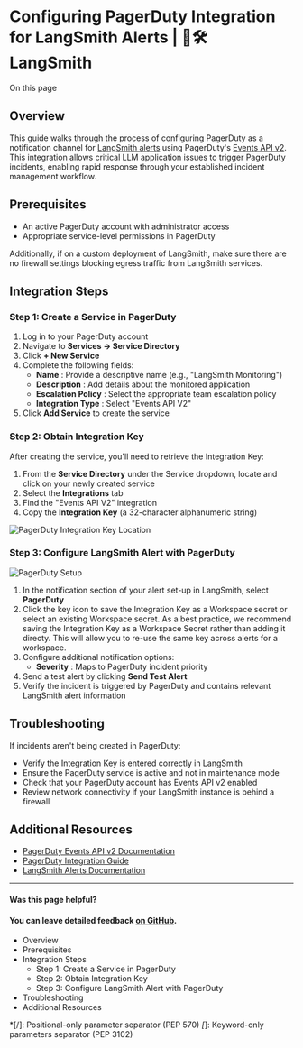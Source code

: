 # Configuring PagerDuty Integration for LangSmith Alerts | 🦜️🛠️ LangSmith

On this page

## Overview​

This guide walks through the process of configuring PagerDuty as a notification channel for [LangSmith alerts](/observability/how_to_guides/alerts) using PagerDuty's [Events API v2](https://developer.pagerduty.com/docs/events-api-v2-overview). This integration allows critical LLM application issues to trigger PagerDuty incidents, enabling rapid response through your established incident management workflow.

## Prerequisites​

  * An active PagerDuty account with administrator access
  * Appropriate service-level permissions in PagerDuty

Additionally, if on a custom deployment of LangSmith, make sure there are no firewall settings blocking egress traffic from LangSmith services.

## Integration Steps​

### Step 1: Create a Service in PagerDuty​

  1. Log in to your PagerDuty account
  2. Navigate to **Services → Service Directory**
  3. Click **\+ New Service**
  4. Complete the following fields:
     * **Name** : Provide a descriptive name (e.g., "LangSmith Monitoring")
     * **Description** : Add details about the monitored application
     * **Escalation Policy** : Select the appropriate team escalation policy
     * **Integration Type** : Select "Events API V2"
  5. Click **Add Service** to create the service

### Step 2: Obtain Integration Key​

After creating the service, you'll need to retrieve the Integration Key:

  1. From the **Service Directory** under the Service dropdown, locate and click on your newly created service
  2. Select the **Integrations** tab
  3. Find the "Events API V2" integration
  4. Copy the **Integration Key** (a 32-character alphanumeric string)

![PagerDuty Integration Key Location](/assets/images/pager_duty-163770d0815ea292a8430ca7b5745c7a.png)

### Step 3: Configure LangSmith Alert with PagerDuty​

![PagerDuty Setup](/assets/images/pagerduty_setup-47c9fc34dbcddc62f962f827a6cdc567.png)

  1. In the notification section of your alert set-up in LangSmith, select **PagerDuty**
  2. Click the key icon to save the Integration Key as a Workspace secret or select an existing Workspace secret. As a best practice, we recommend saving the Integration Key as a Workspace Secret rather than adding it directy. This will allow you to re-use the same key across alerts for a workspace.
  3. Configure additional notification options:
     * **Severity** : Maps to PagerDuty incident priority
  4. Send a test alert by clicking **Send Test Alert**
  5. Verify the incident is triggered by PagerDuty and contains relevant LangSmith alert information

## Troubleshooting​

If incidents aren't being created in PagerDuty:

  * Verify the Integration Key is entered correctly in LangSmith
  * Ensure the PagerDuty service is active and not in maintenance mode
  * Check that your PagerDuty account has Events API v2 enabled
  * Review network connectivity if your LangSmith instance is behind a firewall

## Additional Resources​

  * [PagerDuty Events API v2 Documentation](https://developer.pagerduty.com/docs/events-api-v2/overview/)
  * [PagerDuty Integration Guide](https://support.pagerduty.com/docs/services-and-integrations)
  * [LangSmith Alerts Documentation](/observability/how_to_guides/alerts)

* * *

#### Was this page helpful?

  

#### You can leave detailed feedback [on GitHub](https://github.com/langchain-ai/langsmith-docs/issues/new?title=DOC%3A+%3CPlease+write+a+comprehensive+title+after+the+%27DOC%3A+%27+prefix%3E).

  * Overview
  * Prerequisites
  * Integration Steps
    * Step 1: Create a Service in PagerDuty
    * Step 2: Obtain Integration Key
    * Step 3: Configure LangSmith Alert with PagerDuty
  * Troubleshooting
  * Additional Resources

  *[/]: Positional-only parameter separator (PEP 570)
  *[*]: Keyword-only parameters separator (PEP 3102)